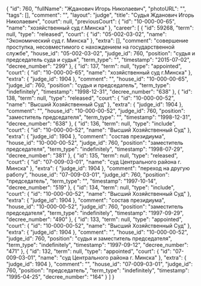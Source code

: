 {
    "id": 760,
    "fullName": "Жданович Игорь Николаевич",
    "photoURL": "",
    "tags": [],
    "comment": "",
    "layout": "judge",
    "title": "Судья Жданович Игорь Николаевич",
    "court": null,
    "previousCourt": {
        "id": "10-000-00-65",
        "name": "хозяйственный суд г.Минска"
    },
    "career": [
        {
            "id": 59268,
            "term": null,
            "type": "released",
            "court": {
                "id": "05-002-03-02",
                "name": "Экономический суд г. Минска"
            },
            "extra": [],
            "comment": "совершение проступка, несовместимого с нахождением на государственной службе",
            "house_id": "05-002-03-02",
            "judge_id": 760,
            "position": "судья и председатель суда и судья",
            "term_type": "",
            "timestamp": "2015-07-02",
            "decree_number": "299"
        },
        {
            "id": 137,
            "term": null,
            "type": "appointed",
            "court": {
                "id": "10-000-00-65",
                "name": "хозяйственный суд г.Минска"
            },
            "extra": {
                "judge_id": 1904
            },
            "comment": "",
            "house_id": "10-000-00-65",
            "judge_id": 760,
            "position": "судья и председатель",
            "term_type": "indefinitely",
            "timestamp": "1998-12-31",
            "decree_number": "638"
        },
        {
            "id": 138,
            "term": null,
            "type": "released",
            "court": {
                "id": "10-000-00-52",
                "name": "Высший Хозяйственный Суд"
            },
            "extra": {
                "judge_id": 1904
            },
            "comment": "",
            "house_id": "10-000-00-52",
            "judge_id": 760,
            "position": "заместитель председателя",
            "term_type": "",
            "timestamp": "1998-12-31",
            "decree_number": "638"
        },
        {
            "id": 136,
            "term": null,
            "type": "include",
            "court": {
                "id": "10-000-00-52",
                "name": "Высший Хозяйственный Суд"
            },
            "extra": {
                "judge_id": 1904
            },
            "comment": "состав президиума",
            "house_id": "10-000-00-52",
            "judge_id": 760,
            "position": "заместитель председателя",
            "term_type": "indefinitely",
            "timestamp": "1998-07-29",
            "decree_number": "381"
        },
        {
            "id": 135,
            "term": null,
            "type": "released",
            "court": {
                "id": "07-009-03-01",
                "name": "суд Центрального района г. Минска"
            },
            "extra": {
                "judge_id": 1904
            },
            "comment": "переход на другую работу",
            "house_id": "07-009-03-01",
            "judge_id": 760,
            "position": "председатель",
            "term_type": "",
            "timestamp": "1997-10-14",
            "decree_number": "519"
        },
        {
            "id": 134,
            "term": null,
            "type": "include",
            "court": {
                "id": "10-000-00-52",
                "name": "Высший Хозяйственный Суд"
            },
            "extra": {
                "judge_id": 1904
            },
            "comment": "состав президиума",
            "house_id": "10-000-00-52",
            "judge_id": 760,
            "position": "заместитель председателя",
            "term_type": "indefinitely",
            "timestamp": "1997-09-29",
            "decree_number": "490"
        },
        {
            "id": 133,
            "term": null,
            "type": "appointed",
            "court": {
                "id": "10-000-00-52",
                "name": "Высший Хозяйственный Суд"
            },
            "extra": {
                "judge_id": 1904
            },
            "comment": "",
            "house_id": "10-000-00-52",
            "judge_id": 760,
            "position": "судья и заместитель председателя",
            "term_type": "indefinitely",
            "timestamp": "1997-09-12",
            "decree_number": "471"
        },
        {
            "id": 132,
            "term": null,
            "type": "appointed",
            "court": {
                "id": "07-009-03-01",
                "name": "суд Центрального района г. Минска"
            },
            "extra": {
                "judge_id": 1904
            },
            "comment": "",
            "house_id": "07-009-03-01",
            "judge_id": 760,
            "position": "председатель",
            "term_type": "indefinitely",
            "timestamp": "1995-04-25",
            "decree_number": "164"
        }
    ]
}
